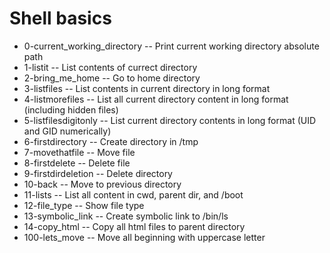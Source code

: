 # Shell basics
 - 0-current_working_directory -- Print current working directory absolute path
 - 1-listit -- List contents of currect directory
 - 2-bring_me_home -- Go to home directory
 - 3-listfiles -- List contents in current directory in long format
 - 4-listmorefiles -- List all current directory content in long format (including hidden files)
 - 5-listfilesdigitonly -- List current directory contents in long format (UID and GID numerically)
 - 6-firstdirectory -- Create directory in /tmp
 - 7-movethatfile -- Move file
 - 8-firstdelete -- Delete file
 - 9-firstdirdeletion -- Delete directory
 - 10-back -- Move to previous directory
 - 11-lists -- List all content in cwd, parent dir, and /boot
 - 12-file_type -- Show file type
 - 13-symbolic_link -- Create symbolic link to /bin/ls
 - 14-copy_html -- Copy all html files to parent directory
 - 100-lets_move -- Move all beginning with uppercase letter
